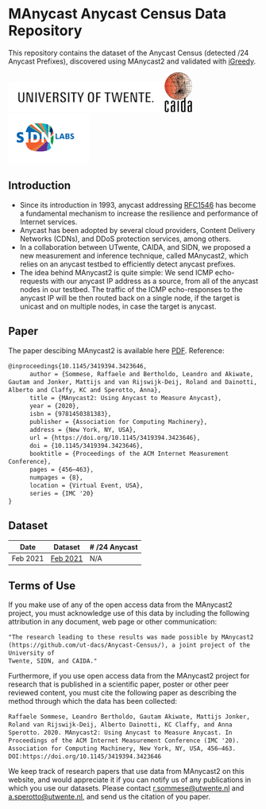 # MAnycast Anycast Census Data Repository
This repository contains the dataset of the Anycast Census (detected /24 Anycast Prefixes), discovered using MAnycast2 and validated with [iGreedy](https://anycast.telecom-paristech.fr/dataset/).

<img style="float: center;" src="images/ut.jpg?raw=true">
<img style="float: center;" src="images/caida.png?raw=true">
<img style="float: center;" src="images/SIDNlabs_Logo.png?raw=true">

## Introduction
- Since its introduction in 1993, anycast addressing [RFC1546](https://tools.ietf.org/html/rfc1546) has become a fundamental mechanism to increase the  resilience and performance of Internet services.
- Anycast has been adopted by several cloud providers, Content Delivery Networks (CDNs), and DDoS protection services, among others.
- In a collaboration between UTwente, CAIDA, and SIDN, we proposed a new measurement and inference technique, called MAnycast2, which relies on an anycast testbed to efficiently detect anycast prefixes.
- The idea behind MAnycast2 is quite simple: We send ICMP echo-requests with our anycast IP address as a source, from all of the anycast nodes in our testbed. The traffic of the ICMP echo-responses to the anycast IP will be then routed back on a single node, if the target is unicast and on multiple nodes, in case the target is anycast.
## Paper
The paper descibing MAnycast2 is available here [PDF](https://tools.ietf.org/html/rfc1546). Reference:
```
@inproceedings{10.1145/3419394.3423646,
      author = {Sommese, Raffaele and Bertholdo, Leandro and Akiwate, Gautam and Jonker, Mattijs and van Rijswijk-Deij, Roland and Dainotti, Alberto and Claffy, KC and Sperotto, Anna},
      title = {MAnycast2: Using Anycast to Measure Anycast},
      year = {2020},
      isbn = {9781450381383},
      publisher = {Association for Computing Machinery},
      address = {New York, NY, USA},
      url = {https://doi.org/10.1145/3419394.3423646},
      doi = {10.1145/3419394.3423646},
      booktitle = {Proceedings of the ACM Internet Measurement Conference},
      pages = {456–463},
      numpages = {8},
      location = {Virtual Event, USA},
      series = {IMC '20}
}
```
## Dataset
|Date       |          Dataset |  # /24 Anycast|
|-----------|------------------|---------------|
|Feb 2021   |    [Feb 2021]()  |            N/A|

## Terms of Use
If you make use of any of the open access data from the MAnycast2 project,
you must acknowledge use of this data by including the following attribution
in any document, web page or other communication:
```
"The research leading to these results was made possible by MAnycast2
(https://github.com/ut-dacs/Anycast-Census/), a joint project of the University of
Twente, SIDN, and CAIDA."
```

Furthermore, if you use open access data from the MAnycast2 project for
research that is published in a scientific paper, poster or other peer
reviewed content, you must cite the following paper as describing the
method through which the data has been collected:
```
Raffaele Sommese, Leandro Bertholdo, Gautam Akiwate, Mattijs Jonker, Roland van Rijswijk-Deij, Alberto Dainotti, KC Claffy, and Anna Sperotto. 2020. MAnycast2: Using Anycast to Measure Anycast. In Proceedings of the ACM Internet Measurement Conference (IMC '20). Association for Computing Machinery, New York, NY, USA, 456–463. DOI:https://doi.org/10.1145/3419394.3423646
```
We keep track of research papers that use data from MAnycast2 on this website,
and would appreciate it if you can notify us of any publications in which you
use our datasets. Please contact r.sommese@utwente.nl and
a.sperotto@utwente.nl, and send us the citation of you paper.
